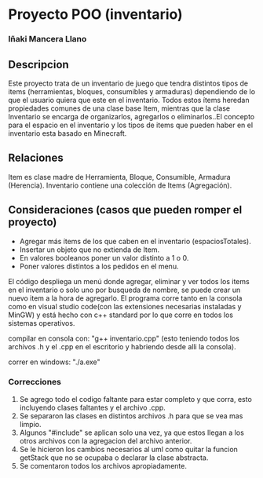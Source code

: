 # Proyecto POO (inventario)
### Iñaki Mancera Llano

## Descripcion
Este proyecto trata de un inventario de juego que tendra distintos tipos de items (herramientas, bloques, consumibles y armaduras) dependiendo de lo que el usuario quiera que este en el inventario. Todos estos ítems heredan propiedades comunes de una clase base Item, mientras que la clase Inventario se encarga de organizarlos, agregarlos o eliminarlos..El concepto para el espacio en el inventario y los tipos de items que pueden haber en el inventario esta basado en Minecraft.

## Relaciones
Item es clase madre de Herramienta, Bloque, Consumible, Armadura (Herencia).
Inventario contiene una colección de Items (Agregación).

## Consideraciones (casos que pueden romper el proyecto)
- Agregar más ítems de los que caben en el inventario (espaciosTotales).
- Insertar un objeto que no extienda de Item.
- En valores booleanos poner un valor distinto a 1 o 0.
- Poner valores distintos a los pedidos en el menu.

El código despliega un menú donde agregar, eliminar y ver todos los items en el inventario o solo uno por busqueda de nombre, se puede crear un nuevo item a la hora de agregarlo.
El programa corre tanto en la consola como en visual studio code(con las extensiones necesarias instaladas y MinGW) y está hecho con c++ standard por lo que corre en todos los sistemas operativos.

compilar en consola con: "g++ inventario.cpp" (esto teniendo todos los archivos .h y el .cpp en el escritorio y habriendo desde alli la consola).

correr en windows: "./a.exe"

### Correcciones
1. Se agrego todo el codigo faltante para estar completo y que corra, esto incluyendo clases faltantes y el archivo .cpp.
2. Se separaron las clases en distintos archivos .h para que se vea mas limpio.
3. Algunos "#include" se aplican solo una vez, ya que estos llegan a los otros archivos con la agregacion del archivo anterior.
4. Se le hicieron los cambios necesarios al uml como quitar la funcion getStack que no se ocupaba o declarar la clase abstracta.
5. Se comentaron todos los archivos apropiadamente.
